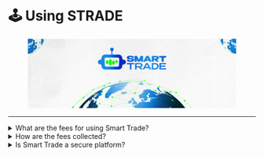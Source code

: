 # 🕹 Using STRADE



<figure><img src="../.gitbook/assets/covergitbook.png" alt=""><figcaption></figcaption></figure>

***

<details>

<summary>What are the fees for using Smart Trade?</summary>

\->Transactions through the Smart Trade platform incur a default fee of 0.5%.

\-> If you possess a minimum of 18 Smart Trade tokens (STRADE) and have linked your wallet to the platform, you will benefit from a 15% fee reduction.&#x20;

\-> If your initial interaction with Smart Trade occurred via a referral link, an additional fee discount of 11% will be applied.

</details>

<details>

<summary>How are the fees collected?</summary>

\-> Whenever you engage in trades on the Smart Trade platform, the trading wallets interface with the Smart Trade router contract. If you're purchasing a cryptocurrency, the router contract deducts the fee from your input amount in the cryptocurrency you're using.&#x20;

\-> Conversely, if you're selling a cryptocurrency, the fee is subtracted from your output amount in the respective cryptocurrency.

</details>

<details>

<summary>Is Smart Trade a secure platform?</summary>

\-> Private keys are safeguarded through the use of standard industry encryption practices. These keys remain inaccessible to anyone, be it on our servers, databases, or stored on our website. In contrast to centralized exchanges (CEX), Smart Trade users retain control over their private keys associated with the trading wallets created by the platform.&#x20;

\-> You can import these keys into tools like Metamask, granting you complete authority over your funds within Smart Trade whenever you desire. It's always advisable to regard your wallet as a "hot wallet" in terms of security precautions. We're continually enhancing our features to provide enhanced wallet security measures in the future.&#x20;

\-> For instance, we're working on implementing an automated BSC transfer feature that triggers when your balance surpasses a personalized threshold amount.

</details>

